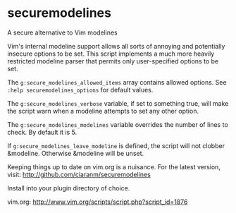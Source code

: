 # securemodelines
A secure alternative to Vim modelines

Vim's internal modeline support allows all sorts of annoying and potentially insecure options to be set. This script implements a much more heavily restricted modeline parser that permits only user-specified options to be set. 

The `g:secure_modelines_allowed_items` array contains allowed options.  See `:help securemodelines_options` for default values.

The `g:secure_modelines_verbose` variable, if set to something true, will make the script warn when a modeline attempts to set any other option.

The `g:secure_modelines_modelines` variable overrides the number of lines to check. By default it is 5.

If `g:secure_modelines_leave_modeline` is defined, the script will not clobber &modeline. Otherwise &modeline will be unset.

Keeping things up to date on vim.org is a nuisance. For the latest version, visit: http://github.com/ciaranm/securemodelines

Install into your plugin directory of choice.

vim.org: http://www.vim.org/scripts/script.php?script_id=1876
